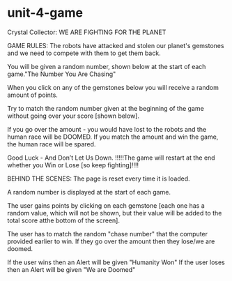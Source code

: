 # unit-4-game

Crystal Collector: WE ARE FIGHTING FOR THE PLANET

GAME RULES:
The robots have attacked and stolen our planet's gemstones and we need to compete with them to get them back.

You will be given a random number, shown below at the start of each game."The Number You Are Chasing"

When you click on any of the gemstones below you will receive a random amount of points.

Try to match the random number given at the beginning of the game without going over your score [shown below].

If you go over the amount - you would have lost to the robots and the human race will be DOOMED.
If you match the amount and win the game, the human race will be spared.

Good Luck - And Don’t Let Us Down.
!!!!!The game will restart at the end whether you Win or Lose [so keep fighting]!!!!


BEHIND THE SCENES:
The page is reset every time it is loaded.

A random number is displayed at the start of each game.

The user gains points by clicking on each gemstone [each one has a random value, which will not be shown, but their value will be added to the total score atthe bottom of the screen].

The user has to match the random "chase number" that the computer provided earlier to win. If they go over the amount then they lose/we are doomed.

If the user wins then an Alert will be given "Humanity Won"
If the user loses then an Alert will be given "We are Doomed"